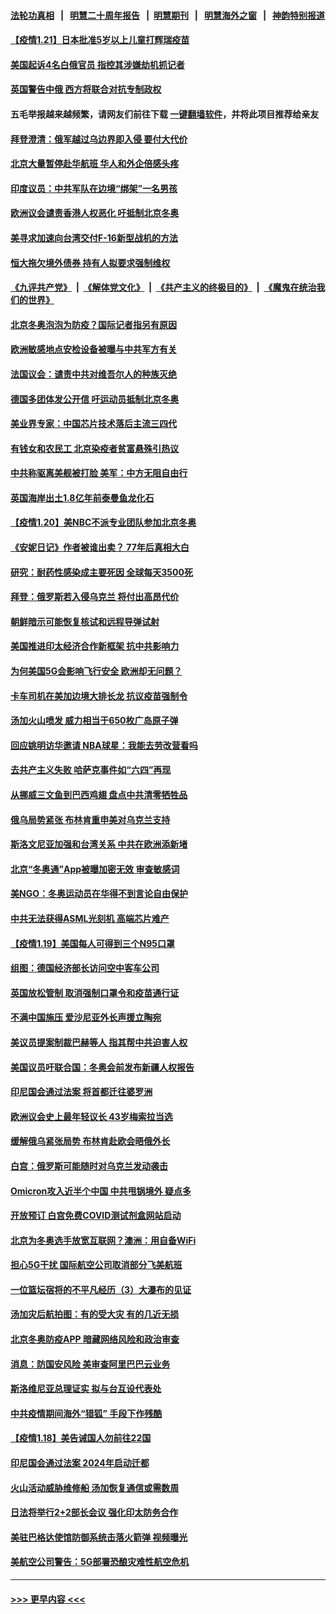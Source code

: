 #### [法轮功真相](https://github.com/gfw-breaker/truth/blob/master/README.md?t=0) &nbsp;&nbsp;|&nbsp;&nbsp; [明慧二十周年报告](https://github.com/gfw-breaker/mh-reports/blob/master/README.md?t=0) &nbsp;&nbsp;|&nbsp;&nbsp;[明慧期刊](https://github.com/gfw-breaker/mh-qikan) &nbsp;&nbsp;|&nbsp;&nbsp; [明慧海外之窗](https://github.com/gfw-breaker/mh-news/blob/master/README.md?t=0) &nbsp;&nbsp;|&nbsp;&nbsp; [神韵特别报道](https://github.com/gfw-breaker/mh-news/blob/master/shenyun.md?t=0)
#### [【疫情1.21】日本批准5岁以上儿童打辉瑞疫苗](../pages/nsc418/n13520274.md?t=01212001) 
#### [美国起诉4名白俄官员 指控其涉嫌劫机抓记者](../pages/nsc418/n13519944.md?t=01212001) 
#### [英国警告中俄 西方将联合对抗专制政权](../pages/nsc418/n13519564.md?t=01212001) 
#### 五毛举报越来越频繁，请网友们前往下载 [一键翻墙软件](https://github.com/gfw-breaker/ssr-accounts)，并将此项目推荐给亲友
#### [拜登澄清：俄军越过乌边界即入侵 要付大代价](../pages/nsc418/n13519451.md?t=01212001) 
#### [北京大量暂停赴华航班 华人和外企倍感头疼](../pages/nsc418/n13518681.md?t=01212001) 
#### [印度议员：中共军队在边境“绑架”一名男孩](../pages/nsc418/n13519283.md?t=01212001) 
#### [欧洲议会谴责香港人权恶化 吁抵制北京冬奥](../pages/nsc418/n13519107.md?t=01212001) 
#### [美寻求加速向台湾交付F-16新型战机的方法](../pages/nsc418/n13518956.md?t=01212001) 
#### [恒大拖欠境外债券 持有人拟要求强制维权](../pages/nsc418/n13518825.md?t=01212001) 
#### [《九评共产党》](https://github.com/begood0513/9ping.md/blob/master/README.md) &nbsp;|&nbsp; [《解体党文化》](../../../../jtdwh.md/blob/master/README.md)  &nbsp;|&nbsp; [《共产主义的终极目的》](../../../../gczydzjmd.md/blob/master/README.md) &nbsp;|&nbsp; [《魔鬼在统治我们的世界》](../../../../mgztzwmdsj.md/blob/master/README.md) 
#### [北京冬奥泡泡为防疫？国际记者指另有原因](../pages/nsc418/n13518824.md?t=01212001) 
#### [欧洲敏感地点安检设备被曝与中共军方有关](../pages/nsc418/n13518654.md?t=01212001) 
#### [法国议会：谴责中共对维吾尔人的种族灭绝](../pages/nsc418/n13518452.md?t=01212001) 
#### [德国多团体发公开信 吁运动员抵制北京冬奥](../pages/nsc418/n13518490.md?t=01212001) 
#### [美业界专家：中国芯片技术落后主流三四代](../pages/nsc418/n13515892.md?t=01212001) 
#### [有钱女和农民工 北京染疫者贫富悬殊引热议](../pages/nsc418/n13517997.md?t=01212001) 
#### [中共称驱离美舰被打脸 美军：中方无阻自由行](../pages/nsc418/n13518149.md?t=01212001) 
#### [英国海岸出土1.8亿年前泰曼鱼龙化石](../pages/nsc418/n13517655.md?t=01212001) 
#### [【疫情1.20】美NBC不派专业团队参加北京冬奥](../pages/nsc418/n13517849.md?t=01212001) 
#### [《安妮日记》作者被谁出卖？ 77年后真相大白](../pages/nsc418/n13517556.md?t=01212001) 
#### [研究：耐药性感染成主要死因 全球每天3500死](../pages/nsc418/n13517542.md?t=01212001) 
#### [拜登：俄罗斯若入侵乌克兰 将付出高昂代价](../pages/nsc418/n13516554.md?t=01212001) 
#### [朝鲜暗示可能恢复核试和远程导弹试射](../pages/nsc418/n13517098.md?t=01212001) 
#### [美国推进印太经济合作新框架 抗中共影响力](../pages/nsc418/n13516851.md?t=01212001) 
#### [为何美国5G会影响飞行安全 欧洲却无问题？](../pages/nsc418/n13516469.md?t=01212001) 
#### [卡车司机在美加边境大排长龙 抗议疫苗强制令](../pages/nsc418/n13516351.md?t=01212001) 
#### [汤加火山喷发 威力相当于650枚广岛原子弹](../pages/nsc418/n13516367.md?t=01212001) 
#### [回应姚明访华邀请 NBA球星：我能去劳改营看吗](../pages/nsc418/n13516343.md?t=01212001) 
#### [去共产主义失败 哈萨克事件如“六四”再现](../pages/nsc418/n13514825.md?t=01212001) 
#### [从挪威三文鱼到巴西鸡翅 盘点中共清零牺牲品](../pages/nsc418/n13516261.md?t=01212001) 
#### [俄乌局势紧张 布林肯重申美对乌克兰支持](../pages/nsc418/n13516011.md?t=01212001) 
#### [斯洛文尼亚加强和台湾关系 中共在欧洲添新堵](../pages/nsc418/n13516058.md?t=01212001) 
#### [北京“冬奥通”App被曝加密无效 审查敏感词](../pages/nsc418/n13515672.md?t=01212001) 
#### [美NGO：冬奥运动员在华得不到言论自由保护](../pages/nsc418/n13514496.md?t=01212001) 
#### [中共无法获得ASML光刻机 高端芯片难产](../pages/nsc418/n13515985.md?t=01212001) 
#### [【疫情1.19】美国每人可得到三个N95口罩](../pages/nsc418/n13515332.md?t=01212001) 
#### [组图：德国经济部长访问空中客车公司](../pages/nsc418/n13515422.md?t=01212001) 
#### [英国放松管制 取消强制口罩令和疫苗通行证](../pages/nsc418/n13515879.md?t=01212001) 
#### [不满中国施压 爱沙尼亚外长声援立陶宛](../pages/nsc418/n13515659.md?t=01212001) 
#### [美议员提案制裁巴赫等人 指其帮中共迫害人权](../pages/nsc418/n13515504.md?t=01212001) 
#### [美国议员吁联合国：冬奥会前发布新疆人权报告](../pages/nsc418/n13515015.md?t=01212001) 
#### [印尼国会通过法案 将首都迁往婆罗洲](../pages/nsc418/n13514559.md?t=01212001) 
#### [欧洲议会史上最年轻议长 43岁梅索拉当选](../pages/nsc418/n13514243.md?t=01212001) 
#### [缓解俄乌紧张局势 布林肯赴欧会晤俄外长](../pages/nsc418/n13514083.md?t=01212001) 
#### [白宫：俄罗斯可能随时对乌克兰发动袭击](../pages/nsc418/n13514126.md?t=01212001) 
#### [Omicron攻入近半个中国 中共甩锅境外 疑点多](../pages/nsc418/n13513692.md?t=01212001) 
#### [开放预订 白宫免费COVID测试剂盒网站启动](../pages/nsc418/n13513553.md?t=01212001) 
#### [北京为冬奥选手放宽互联网？澳洲：用自备WiFi](../pages/nsc418/n13513860.md?t=01212001) 
#### [担心5G干扰 国际航空公司取消部分飞美航班](../pages/nsc418/n13513955.md?t=01212001) 
#### [一位篮坛宿将的不平凡经历（3）大瀑布的见证](../pages/nsc418/n13013659.md?t=01212001) 
#### [汤加灾后航拍图：有的受大灾 有的几近无损](../pages/nsc418/n13513738.md?t=01212001) 
#### [北京冬奥防疫APP 暗藏网络风险和政治审查](../pages/nsc418/n13513674.md?t=01212001) 
#### [消息：防国安风险 美审查阿里巴巴云业务](../pages/nsc418/n13513301.md?t=01212001) 
#### [斯洛维尼亚总理证实 拟与台互设代表处](../pages/nsc418/n13513288.md?t=01212001) 
#### [中共疫情期间海外“猎狐” 手段下作残酷](../pages/nsc418/n13513039.md?t=01212001) 
#### [【疫情1.18】美告诫国人勿前往22国](../pages/nsc418/n13512841.md?t=01212001) 
#### [印尼国会通过法案 2024年启动迁都](../pages/nsc418/n13513177.md?t=01212001) 
#### [火山活动威胁维修船 汤加恢复通信或需数周](../pages/nsc418/n13512794.md?t=01212001) 
#### [日法将举行2+2部长会议 强化印太防务合作](../pages/nsc418/n13512579.md?t=01212001) 
#### [美驻巴格达使馆防御系统击落火箭弹 视频曝光](../pages/nsc418/n13512201.md?t=01212001) 
#### [美航空公司警告：5G部署恐酿灾难性航空危机](../pages/nsc418/n13512259.md?t=01212001) 

----
#### [ >>> 更早内容 <<< ](../indexes/nsc418-earlier.md)
